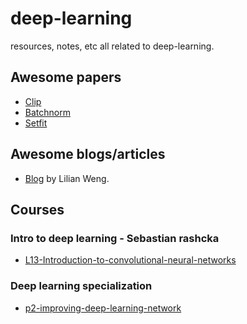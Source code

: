 # deep-learning
resources, notes, etc all related to deep-learning.

## Awesome papers
- [Clip](awesome-papers/clip.md)
- [Batchnorm](awesome-papers/batch-norm.md)
- [Setfit](awesome-papers/setfit.md)

## Awesome blogs/articles
- [Blog](https://lilianweng.github.io/) by Lilian Weng. 



## Courses

### Intro to deep learning - Sebastian rashcka  
- [L13-Introduction-to-convolutional-neural-networks](notes/intro-to-deep-learning-sebastian-raschka/L13-Introduction-to-convolutional-neural-networks.md)


### Deep learning specialization
- [p2-improving-deep-learning-network](notes/deep-learning-specialization-andre-ng/andrewng-p2-improving-deep-learning-network.md)
